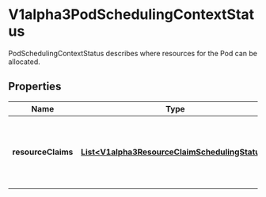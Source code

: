 

# V1alpha3PodSchedulingContextStatus

PodSchedulingContextStatus describes where resources for the Pod can be allocated.

## Properties

| Name | Type | Description | Notes |
|------------ | ------------- | ------------- | -------------|
|**resourceClaims** | [**List&lt;V1alpha3ResourceClaimSchedulingStatus&gt;**](V1alpha3ResourceClaimSchedulingStatus.md) | ResourceClaims describes resource availability for each pod.spec.resourceClaim entry where the corresponding ResourceClaim uses \&quot;WaitForFirstConsumer\&quot; allocation mode. |  [optional] |



